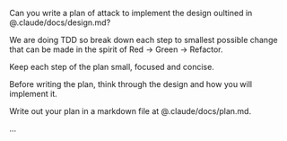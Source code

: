 Can you write a plan of attack to implement the design oultined in @.claude/docs/design.md?

We are doing TDD so break down each step to smallest possible change that can be made in the spirit of Red -> Green -> Refactor.

Keep each step of the plan small, focused and concise.

Before writing the plan, think through the design and how you will implement it.

Write out your plan in a markdown file at @.claude/docs/plan.md.

...
